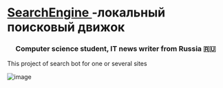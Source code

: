 
<h1><a href="https://github.com/DemonZhdb/SearchEngine" target="_blank">SearchEngine </a> -локальный поисковый движок </h1>
<h3 align="center">Computer science student, IT news writer from Russia 🇷🇺</h3>
This project of search bot for one or several sites 
 
![image](https://user-images.githubusercontent.com/95174795/179357444-35ffe3dc-5d14-434e-a993-16abaaf58ad6.png)

